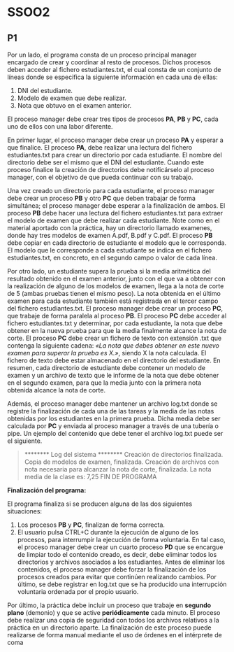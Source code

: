 # SSOO2

## P1
Por un lado, el programa consta de un proceso principal manager encargado de crear y coordinar al
resto de procesos. Dichos procesos deben acceder al fichero estudiantes.txt, el cual consta de un
conjunto de líneas donde se especifica la siguiente información en cada una de ellas:


1. DNI del estudiante.
2. Modelo de examen que debe realizar.
3. Nota que obtuvo en el examen anterior.


El proceso manager debe crear tres tipos de procesos **PA**, **PB** y **PC**, cada uno de ellos con una labor
diferente.


En primer lugar, el proceso manager debe crear un proceso **PA** y esperar a que finalice. El proceso
**PA**, debe realizar una lectura del fichero estudiantes.txt para crear un directorio por cada estudiante.
El nombre del directorio debe ser el mismo que el DNI del estudiante. Cuando este proceso finalice
la creación de directorios debe notificárselo al proceso manager, con el objetivo de que pueda
continuar con su trabajo.


Una vez creado un directorio para cada estudiante, el proceso manager debe crear un proceso **PB** y
otro **PC** que deben trabajar de forma simultánea; el proceso manager debe esperar a la finalización
de ambos. El proceso **PB** debe hacer una lectura del fichero estudiantes.txt para extraer el modelo
de examen que debe realizar cada estudiante. Note como en el material aportado con la práctica, hay
un directorio llamado examenes, donde hay tres modelos de examen A.pdf, B.pdf y C.pdf. El
proceso **PB** debe copiar en cada directorio de estudiante el modelo que le corresponda. El modelo
que le corresponde a cada estudiante se indica en el fichero estudiantes.txt, en concreto, en el
segundo campo o valor de cada línea.


Por otro lado, un estudiante supera la prueba si la media aritmética del resultado obtenido en el
examen anterior, junto con el que va a obtener con la realización de alguno de los modelos de
examen, llega a la nota de corte de 5 (ambas pruebas tienen el mismo peso). La nota obtenida en el
último examen para cada estudiante también está registrada en el tercer campo del fichero
estudiantes.txt. El proceso manager debe crear un proceso **PC**, que trabaje de forma paralela al
proceso **PB**. El proceso **PC** debe acceder al fichero estudiantes.txt y determinar, por cada
estudiante, la nota que debe obtener en la nueva prueba para que la media finalmente alcance la nota
de corte. El proceso **PC** debe crear un fichero de texto con extensión .txt que contenga la siguiente
cadena: *«La nota que debes obtener en este nuevo examen para superar la prueba es X.»*, siendo X
la nota calculada. El fichero de texto debe estar almacenado en el directorio del estudiante. En
resumen, cada directorio de estudiante debe contener un modelo de examen y un archivo de texto
que le informe de la nota que debe obtener en el segundo examen, para que la media junto con la
primera nota obtenida alcance la nota de corte.


Además, el proceso manager debe mantener un archivo log.txt donde se registre la finalización de
cada una de las tareas y la media de las notas obtenidas por los estudiantes en la primera prueba.
Dicha media debe ser calculada por **PC** y enviada al proceso manager a través de una tubería o
pipe. Un ejemplo del contenido que debe tener el archivo log.txt puede ser el siguiente.


> ******** Log del sistema ********
> Creación de directorios finalizada.
> Copia de modelos de examen, finalizada.
> Creación de archivos con nota necesaria para alcanzar la nota de corte, finalizada.
> La nota media de la clase es: 7,25
> FIN DE PROGRAMA


**Finalización del programa:**


El programa finaliza si se producen alguna de las dos siguientes situaciones:


1. Los procesos **PB** y **PC**, finalizan de forma correcta.
2. El usuario pulsa CTRL+C durante la ejecución de alguno de los procesos, para interrumpir
la ejecución de forma voluntaria. En tal caso, el proceso manager debe crear un cuarto
proceso **PD** que se encargue de limpiar todo el contenido creado, es decir, debe eliminar
todos los directorios y archivos asociados a los estudiantes. Antes de eliminar los
contenidos, el proceso manager debe forzar la finalización de los procesos creados para
evitar que continúen realizando cambios. Por último, se debe registrar en log.txt que se ha
producido una interrupción voluntaria ordenada por el propio usuario.


Por último, la práctica debe incluir un proceso que trabaje en **segundo plano** (demonio) y que se
active **periódicamente** cada minuto. El proceso debe realizar una copia de seguridad con todos los
archivos relativos a la práctica en un directorio aparte. La finalización de este proceso puede
realizarse de forma manual mediante el uso de órdenes en el intérprete de coma